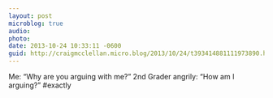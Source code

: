 ```yaml
---
layout: post
microblog: true
audio: 
photo: 
date: 2013-10-24 10:33:11 -0600
guid: http://craigmcclellan.micro.blog/2013/10/24/t393414881111973890.html
---
```

Me: “Why are you arguing with me?”
2nd Grader angrily: “How am I arguing?”
#exactly
